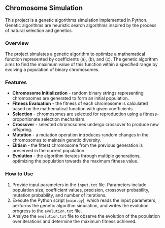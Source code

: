 ## Chromosome Simulation

This project is a genetic algorithms simulation implemented in Python. Genetic algorithms are heuristic search algorithms inspired by the process of natural selection and genetics.

### Overview

The project simulates a genetic algorithm to optimize a mathematical function represented by coefficients \(a\), \(b\), and \(c\). The genetic algorithm aims to find the maximum value of this function within a specified range by evolving a population of binary chromosomes.

### Features

- **Chromosome Initialization** - random binary strings representing chromosomes are generated to form an initial population.
- **Fitness Evaluation** - the fitness of each chromosome is calculated based on the mathematical function with given coefficients.
- **Selection** - chromosomes are selected for reproduction using a fitness-proportionate selection mechanism.
- **Crossover** - selected chromosomes undergo crossover to produce new offspring.
- **Mutation** - a mutation operation introduces random changes in the chromosomes to maintain genetic diversity.
- **Elitism** - the fittest chromosome from the previous generation is preserved in the current population.
- **Evolution** - the algorithm iterates through multiple generations, optimizing the population towards the maximum fitness value.

### How to Use

1. Provide input parameters in the `input.txt` file. Parameters include population size, coefficient values, precision, crossover probability, mutation probability, and number of iterations.
2. Execute the Python script (`main.py`), which reads the input parameters, performs the genetic algorithm simulation, and writes the evolution progress to the `evolution.txt` file.
3. Analyze the `evolution.txt` file to observe the evolution of the population over iterations and determine the maximum fitness achieved.

